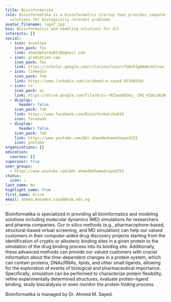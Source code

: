 ```yaml
---
title: Bioinformatika
role: Bioinformatika is a bioinformatics startup that provides computational
  solutions for biologically relevant problems
avatar_filename: logo7.jpg
bio: Bioinformatics and modeling solutions for all
interests: []
social:
  - icon: envelope
    icon_pack: fas
    link: ahmedpharma8530@gmail.com
  - icon: graduation-cap
    icon_pack: fas
    link: https://scholar.google.com/citations?user=Tb8xhIgAAAAJ&hl=ar
  - icon: linkedin
    icon_pack: fab
    link: https://www.linkedin.com/in/ahmed-m-sayed-953b8550/
  - icon: cv
    icon_pack: ai
    link: https://drive.google.com/file/d/1v-rNZ3wo0QS0u_-3HI_KIBcsBLNLbXHz/view?usp=share_link
  - display:
      header: false
    icon_pack: fab
    link: https://www.facebook.com/Bioinformatika010
    icon: facebook
  - display:
      header: false
    icon_pack: fab
    link: https://www.youtube.com/@dr.ahmedmohamedsayed253
    icon: youtube
organizations: []
education:
  courses: []
superuser: true
user_groups:
  - https://www.youtube.com/@dr.ahmedmohamedsayed253
status:
  icon: ☕️
last_name: Wu
highlight_name: true
first_name: Alice
email: ahmed.mohamed.sayed@nub.edu.eg
---
```

Bioinformatika is specialized in providing all bioinformatics and modeling solutions including molecular dynamics (MD) simulations for researchers and pharma companies.
Our in silico methods (e.g., pharmacophore-based, structural-based virtual screening, and MD simulation) can help our valued customers in their computer-aided drug discovery projects starting from the identification of cryptic or allosteric binding sites in a given protein to the simulation of the drug binding process into its binding site.
Additionally, these advanced methods can provide our valued customers with crucial information about the time-dependent changes in a protein system, which can contain proteins, DNAs/RNAs, lipids, and other small ligands, allowing for the exploration of events of biological and pharmaceutical importance. Specifically, simulation can be performed to characterize protein flexibility, refine experimentally determined structures, evaluate protein-ligand binding, study biocatalysis or even monitor the protein folding process. 

B﻿ioinformatika is managed by Dr. Ahmed M. Sayed.